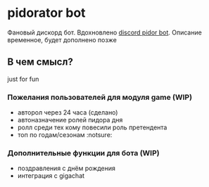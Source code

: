 # pidorator bot
Фановый дискорд бот. Вдохновлено [discord pidor bot](https://github.com/lehadnk/discord-pidor-bot). Описание временное, будет дополнено позже

## В чем смысл?
just for fun

### Пожелания пользователей для модуля game (WIP)
- авторол через 24 часа (сделано)
- автоназначение ролей пидора дня
- ролл среди тех кому повесили роль претендента
- топ по годам/сезонам :notsure: 

### Дополнительные функции для бота (WIP)
- поздравления с днём рождения
- интеграция с gigachat
